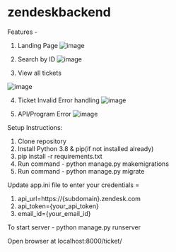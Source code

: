 # zendeskbackend
Features -
1. Landing Page
![image](https://user-images.githubusercontent.com/91580288/143808834-c47d05a8-8e89-4e1e-bf18-59b1e4a23691.png)
2. Search by ID
![image](https://user-images.githubusercontent.com/91580288/143808880-7c04d362-e6f0-455e-b34b-055809cf1828.png)

3. View all tickets

![image](https://user-images.githubusercontent.com/91580288/143808750-04ee0a7d-f35f-43c1-85c4-7b5131c6dac8.png)

4. Ticket Invalid Error handling
![image](https://user-images.githubusercontent.com/91580288/143835474-bba99a42-8f28-4f29-9d6a-2e0efd4a43bb.png)

5. API/Program Error
![image](https://user-images.githubusercontent.com/91580288/143835618-2a6e3518-cef2-417e-9a73-3245d4c6547e.png)


Setup Instructions:

1. Clone repository
2. Install Python 3.8 & pip(if not installed already)
3. pip install -r requirements.txt
4. Run command - python manage.py makemigrations
5. Run command - python manage.py migrate

Update app.ini file to enter your credentials = 
1. api_url=https://{subdomain}.zendesk.com
2. api_token={your_api_token}
3. email_id={your_email_id}

To start server - python manage.py runserver

Open browser at localhost:8000/ticket/
